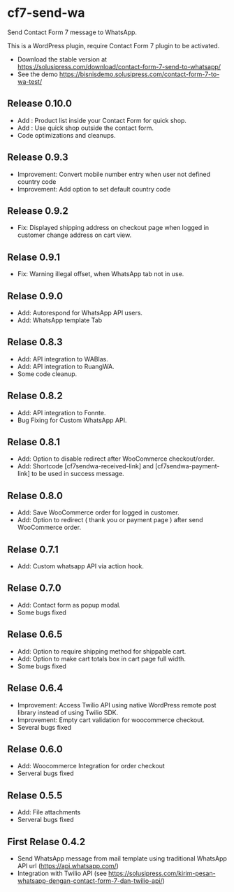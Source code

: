 # cf7-send-wa
Send Contact Form 7 message to WhatsApp.

This is a WordPress plugin, require Contact Form 7 plugin to be activated.

- Download the stable version at https://solusipress.com/download/contact-form-7-send-to-whatsapp/
- See the demo https://bisnisdemo.solusipress.com/contact-form-7-to-wa-test/

## Release 0.10.0
- Add : Product list inside your Contact Form for quick shop.
- Add : Use quick shop outside the contact form.
- Code optimizations and cleanups. 

## Release 0.9.3
- Improvement: Convert mobile number entry when user not defined country code 
- Improvement: Add option to set default country code

## Release 0.9.2
- Fix: Displayed shipping address on checkout page when logged in customer change address on cart view.

## Relase 0.9.1
- Fix: Warning illegal offset, when WhatsApp tab not in use.

## Relase 0.9.0
- Add: Autorespond for WhatsApp API users.
- Add: WhatsApp template Tab

## Relase 0.8.3
- Add: API integration to WABlas.
- Add: API integration to RuangWA.
- Some code cleanup.


## Relase 0.8.2
- Add: API integration to Fonnte.
- Bug Fixing for Custom WhatsApp API.

## Relase 0.8.1
- Add: Option to disable redirect after WooCommerce checkout/order.
- Add: Shortcode [cf7sendwa-received-link] and [cf7sendwa-payment-link] to be used in success message.

## Relase 0.8.0
- Add: Save WooCommerce order for logged in customer.
- Add: Option to redirect ( thank you or payment page ) after send WooCommerce order.

## Relase 0.7.1
- Add: Custom whatsapp API via action hook.

## Relase 0.7.0
- Add: Contact form as popup modal.
- Some bugs fixed


## Relase 0.6.5
- Add: Option to require shipping method for shippable cart.
- Add: Option to make cart totals box in cart page full width.
- Some bugs fixed

## Relase 0.6.4
- Improvement: Access Twilio API using native WordPress remote post library instead of using Twilio SDK.
- Improvement: Empty cart validation for woocommerce checkout.
- Several bugs fixed


## Relase 0.6.0
- Add: Woocommerce Integration for order checkout
- Serveral bugs fixed


## Relase 0.5.5
- Add: File attachments
- Serveral bugs fixed


## First Relase 0.4.2
- Send WhatsApp message from mail template using traditional WhatsApp API url (https://api.whatsapp.com/)
- Integration with Twilio API (see https://solusipress.com/kirim-pesan-whatsapp-dengan-contact-form-7-dan-twilio-api/)
